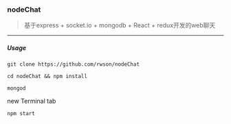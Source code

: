### nodeChat


> 基于express + socket.io + mongodb + React + redux开发的web聊天

---

##### Usage

    git clone https://github.com/rwson/nodeChat
    
    cd nodeChat && npm install
    
    mongod
    
new Terminal tab

    npm start

